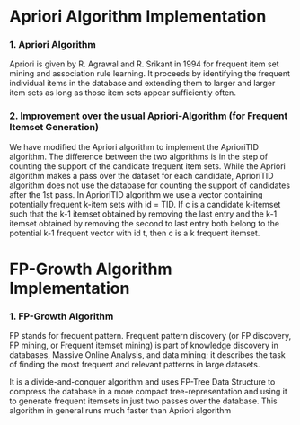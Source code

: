 # Apriori Algorithm Implementation 
### 1. Apriori Algorithm
Apriori is given by R. Agrawal and R. Srikant in 1994 for frequent item set mining and association rule learning. It proceeds by identifying the frequent individual items in the database and extending them to larger and larger item sets as long as those item sets appear sufficiently often.

### 2. Improvement over the usual Apriori-Algorithm (for Frequent Itemset Generation)

We have modified the Apriori algorithm to implement the AprioriTID algorithm. The difference between the two algorithms is in the step of counting the support of the candidate frequent item sets. While the Apriori algorithm makes a pass over the dataset for each candidate, AprioriTID algorithm does not use the database for counting the support of candidates after the 1st pass. In AprioriTID algorithm we use a vector containing potentially frequent k-item sets with id = TID. If c is a candidate k-itemset such that the k-1 itemset obtained by removing the last entry and the k-1 itemset obtained by removing the second to last entry both belong to the potential k-1 frequent vector with id t, then c is a k frequent itemset.

# FP-Growth Algorithm Implementation
### 1. FP-Growth Algorithm
FP stands for frequent pattern. Frequent pattern discovery (or FP discovery, FP mining, or Frequent itemset mining) is part of knowledge discovery in databases, Massive Online Analysis, and data mining; it describes the task of finding the most frequent and relevant patterns in large datasets.

It is a divide-and-conquer algorithm and uses FP-Tree Data Structure to compress the database in a more compact tree-representation and using it to generate frequent itemsets in just two passes over the database. This algorithm in general runs much faster than Apriori algorithm
